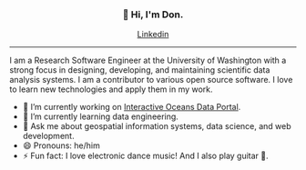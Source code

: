 <h3 align="center">👋 Hi, I'm Don.</h3>

<p align="center">
  <a href="https://linkedin.com/in/landungsetiawan">Linkedin</a>
</p>

---

I am a Research Software Engineer at the University of Washington with a strong focus in designing, developing, and maintaining scientific data analysis systems. I am a contributor to various open source software. I love to learn new technologies and apply them in my work.


- 🔭 I’m currently working on <a href="https://interactiveoceans.washington.edu/">Interactive Oceans Data Portal</a>.
- 🌱 I’m currently learning data engineering.
- 💬 Ask me about geospatial information systems, data science, and web development.
- 😄 Pronouns: he/him
- ⚡ Fun fact: I love electronic dance music! And I also play guitar 🎸.

